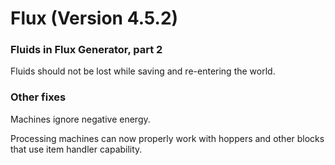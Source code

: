 # Flux (Version 4.5.2)

### Fluids in Flux Generator, part 2
Fluids should not be lost while saving and re-entering the world.

### Other fixes
Machines ignore negative energy.

Processing machines can now properly work with hoppers and other blocks that use item handler capability.
